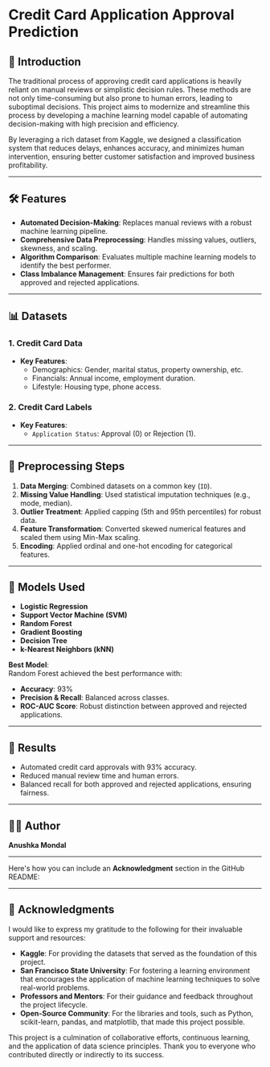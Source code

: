 # Credit Card Application Approval Prediction  

## 📜 Introduction  
The traditional process of approving credit card applications is heavily reliant on manual reviews or simplistic decision rules. These methods are not only time-consuming but also prone to human errors, leading to suboptimal decisions. This project aims to modernize and streamline this process by developing a machine learning model capable of automating decision-making with high precision and efficiency.

By leveraging a rich dataset from Kaggle, we designed a classification system that reduces delays, enhances accuracy, and minimizes human intervention, ensuring better customer satisfaction and improved business profitability.

---

## 🛠️ Features  
- **Automated Decision-Making**: Replaces manual reviews with a robust machine learning pipeline.  
- **Comprehensive Data Preprocessing**: Handles missing values, outliers, skewness, and scaling.  
- **Algorithm Comparison**: Evaluates multiple machine learning models to identify the best performer.  
- **Class Imbalance Management**: Ensures fair predictions for both approved and rejected applications.  

---

## 📊 Datasets  
### 1. **Credit Card Data**  
- **Key Features**:  
  - Demographics: Gender, marital status, property ownership, etc.  
  - Financials: Annual income, employment duration.  
  - Lifestyle: Housing type, phone access.  

### 2. **Credit Card Labels**  
- **Key Features**:  
  - `Application Status`: Approval (0) or Rejection (1).  

---

## 🔧 Preprocessing Steps  
1. **Data Merging**: Combined datasets on a common key (`ID`).  
2. **Missing Value Handling**: Used statistical imputation techniques (e.g., mode, median).  
3. **Outlier Treatment**: Applied capping (5th and 95th percentiles) for robust data.  
4. **Feature Transformation**: Converted skewed numerical features and scaled them using Min-Max scaling.  
5. **Encoding**: Applied ordinal and one-hot encoding for categorical features.  

---

## 🧠 Models Used  
- **Logistic Regression**  
- **Support Vector Machine (SVM)**  
- **Random Forest**  
- **Gradient Boosting**  
- **Decision Tree**  
- **k-Nearest Neighbors (kNN)**  

**Best Model**:  
Random Forest achieved the best performance with:  
- **Accuracy**: 93%  
- **Precision & Recall**: Balanced across classes.  
- **ROC-AUC Score**: Robust distinction between approved and rejected applications.  

---

## 🚀 Results  
- Automated credit card approvals with 93% accuracy.  
- Reduced manual review time and human errors.  
- Balanced recall for both approved and rejected applications, ensuring fairness.  

---

## 👩‍💻 Author  
**Anushka Mondal**  

---

Here's how you can include an **Acknowledgment** section in the GitHub README:  

---

## 🙏 Acknowledgments  
I would like to express my gratitude to the following for their invaluable support and resources:  

- **Kaggle**: For providing the datasets that served as the foundation of this project.  
- **San Francisco State University**: For fostering a learning environment that encourages the application of machine learning techniques to solve real-world problems.  
- **Professors and Mentors**: For their guidance and feedback throughout the project lifecycle.  
- **Open-Source Community**: For the libraries and tools, such as Python, scikit-learn, pandas, and matplotlib, that made this project possible.  

This project is a culmination of collaborative efforts, continuous learning, and the application of data science principles. Thank you to everyone who contributed directly or indirectly to its success.  
